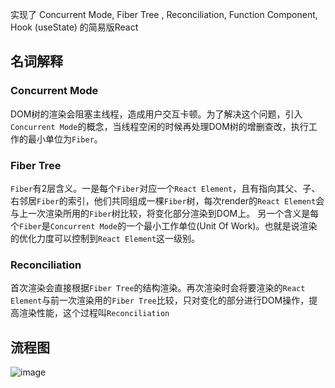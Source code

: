 实现了 Concurrent Mode, Fiber Tree , Reconciliation, Function Component, Hook (useState) 的简易版React
## 名词解释
### Concurrent Mode

DOM树的渲染会阻塞主线程，造成用户交互卡顿。为了解决这个问题，引入`Concurrent Mode`的概念，当线程空闲的时候再处理DOM树的增删查改，执行工作的最小单位为`Fiber`。

### Fiber Tree

`Fiber`有2层含义。一是每个`Fiber`对应一个`React Element`，且有指向其父、子、右邻居`Fiber`的索引，他们共同组成一棵`Fiber`树，每次render的`React Element`会与上一次渲染所用的`Fiber`树比较，将变化部分渲染到DOM上。 另一个含义是每个`Fiber`是`Concurrent Mode`的一个最小工作单位(Unit Of Work)。也就是说渲染的优化力度可以控制到`React Element`这一级别。

### Reconciliation

首次渲染会直接根据`Fiber Tree`的结构渲染。再次渲染时会将要渲染的`React Element`与前一次渲染用的`Fiber Tree`比较，只对变化的部分进行DOM操作，提高渲染性能，这个过程叫`Reconciliation`
## 流程图
![image](https://raw.githubusercontent.com/BetaSu/didact/master/Preview.jpg)

